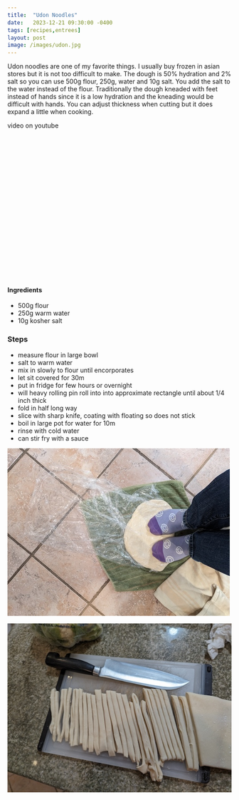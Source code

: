 ```yaml
---
title:  "Udon Noodles"
date:   2023-12-21 09:30:00 -0400
tags: [recipes,entrees]
layout: post
image: /images/udon.jpg
---
```


Udon noodles are one of my favorite things.  I usually buy frozen in asian stores but it is not too difficult to make.  The dough is 50% hydration and 2% salt so you can use 500g flour, 250g, water
and 10g salt.  You add the salt to the water instead of the flour.  Traditionally the dough kneaded with feet instead of hands since it is a low hydration and the kneading would be difficult with
hands. You can adjust thickness when cutting but it does expand a little when cooking.

video on youtube
<iframe width="560" height="315" src="ttps://www.youtube.com/embed/KIl00_LeU7U" title="YouTube video player" frameborder="0" allow="accelerometer; autoplay; clipboard-write; encrypted-media; gyroscope; picture-in-picture; web-share" allowfullscreen></iframe>


#### Ingredients
- 500g flour
- 250g warm water
- 10g kosher salt

### Steps
- measure flour in large bowl
- salt to warm water
- mix in slowly to flour until encorporates
- let sit covered for 30m
- put in fridge for few hours or overnight
- will heavy rolling pin roll into into approximate rectangle until about 1/4 inch thick
- fold in half long way
- slice with sharp knife, coating with floating so does not stick
- boil in large pot for water for 10m
- rinse with cold water
- can stir fry with a sauce

![kneading dough](/images/udon1.jpg)

![slicing dough](/images/udon2.jpg)

